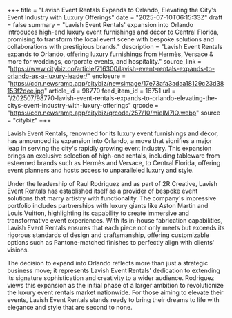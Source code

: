 +++
title = "Lavish Event Rentals Expands to Orlando, Elevating the City's Event Industry with Luxury Offerings"
date = "2025-07-10T06:15:33Z"
draft = false
summary = "Lavish Event Rentals' expansion into Orlando introduces high-end luxury event furnishings and décor to Central Florida, promising to transform the local event scene with bespoke solutions and collaborations with prestigious brands."
description = "Lavish Event Rentals expands to Orlando, offering luxury furnishings from Hermès, Versace & more for weddings, corporate events, and hospitality."
source_link = "https://www.citybiz.co/article/716300/lavish-event-rentals-expands-to-orlando-as-a-luxury-leader/"
enclosure = "https://cdn.newsramp.app/citybiz/newsimage/17e73afa3adaa18129c23d38153f2dee.jpg"
article_id = 98770
feed_item_id = 16751
url = "/202507/98770-lavish-event-rentals-expands-to-orlando-elevating-the-citys-event-industry-with-luxury-offerings"
qrcode = "https://cdn.newsramp.app/citybiz/qrcode/257/10/mielM7lO.webp"
source = "citybiz"
+++

<p>Lavish Event Rentals, renowned for its luxury event furnishings and décor, has announced its expansion into Orlando, a move that signifies a major leap in serving the city's rapidly growing event industry. This expansion brings an exclusive selection of high-end rentals, including tableware from esteemed brands such as Hermès and Versace, to Central Florida, offering event planners and hosts access to unparalleled luxury and style.</p><p>Under the leadership of Raul Rodriguez and as part of 2R Creative, Lavish Event Rentals has established itself as a provider of bespoke event solutions that marry artistry with functionality. The company's impressive portfolio includes partnerships with luxury giants like Aston Martin and Louis Vuitton, highlighting its capability to create immersive and transformative event experiences. With its in-house fabrication capabilities, Lavish Event Rentals ensures that each piece not only meets but exceeds its rigorous standards of design and craftsmanship, offering customizable options such as Pantone-matched finishes to perfectly align with clients' visions.</p><p>The decision to expand into Orlando reflects more than just a strategic business move; it represents Lavish Event Rentals' dedication to extending its signature sophistication and creativity to a wider audience. Rodriguez views this expansion as the initial phase of a larger ambition to revolutionize the luxury event rentals market nationwide. For those aiming to elevate their events, Lavish Event Rentals stands ready to bring their dreams to life with elegance and style that are second to none.</p>